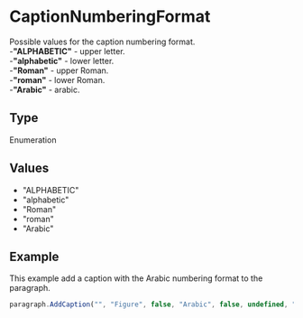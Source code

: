 # CaptionNumberingFormat

Possible values for the caption numbering format.\
-**"ALPHABETIC"** - upper letter.\
-**"alphabetic"** - lower letter.\
-**"Roman"** - upper Roman.\
-**"roman"** - lower Roman.\
-**"Arabic"** - arabic.

## Type

Enumeration

## Values

- "ALPHABETIC"
- "alphabetic"
- "Roman"
- "roman"
- "Arabic"


## Example

This example add a caption with the Arabic numbering format to the paragraph.

```javascript editor-pptx
paragraph.AddCaption("", "Figure", false, "Arabic", false, undefined, "hyphen");
```
